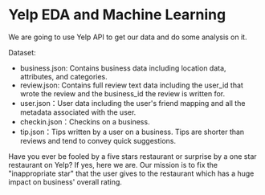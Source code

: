 # Yelp EDA and Machine Learning
We are going to use Yelp API to get our data and do some analysis on it. 

Dataset:
* business.json: Contains business data including location data, attributes, and categories.  
* review.json: Contains full review text data including the user_id that wrote the review and the business_id the review is written for.  
* user.json：User data including the user's friend mapping and all the metadata associated with the user.
* checkin.json：Checkins on a business.
* tip.json：Tips written by a user on a business. Tips are shorter than reviews and tend to convey quick suggestions.


Have you ever be fooled by a five stars restaurant or surprise by a one star restaurant on Yelp? If yes, here we are. Our mission is to fix the "inappropriate star" that the user gives to the restaurant which has a huge impact on business' overall rating. 
